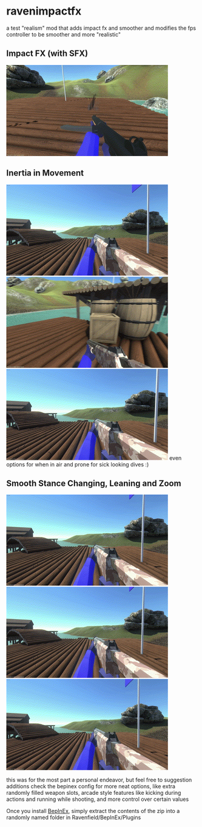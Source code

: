 # ravenimpactfx
a test "realism" mod that adds impact fx and smoother and modifies the fps controller to be smoother and more "realistic"


## Impact FX (with SFX)
![](https://github.com/personperhap/ravenimpactfx/blob/master/impactfx.gif)

## Inertia in Movement
![](https://github.com/personperhap/ravenimpactfx/blob/master/lessabrupt.gif)
![](https://github.com/personperhap/ravenimpactfx/blob/master/airinertia.gif)
![](https://github.com/personperhap/ravenimpactfx/blob/master/customizableair.gif)
  even options for when in air and prone for sick looking dives :)

## Smooth Stance Changing, Leaning and Zoom
![](https://github.com/personperhap/ravenimpactfx/blob/master/smootherlean.gif)
![](https://github.com/personperhap/ravenimpactfx/blob/master/smoothzoom.gif)
![](https://github.com/personperhap/ravenimpactfx/blob/master/stancechanging.gif)

this was for the most part a personal endeavor, but feel free to suggestion additions
check the bepinex config for more neat options, like extra randomly filled weapon slots, arcade style features like kicking during actions and running while shooting, and more control over certain values

Once you install [BepInEx](https://github.com/BepInEx/BepInEx), simply extract the contents of the zip into a randomly named folder in Ravenfield/BepInEx/Plugins
